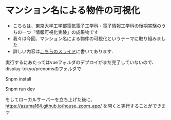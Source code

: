 # マンション名による物件の可視化
- こちらは、東京大学工学部電気電子工学科・電子情報工学科の後期実験のうちの一つ「情報可視化実験」の成果物です
- 我々は今回、マンション名による物件の可視化というテーマに取り組みました
- 詳しい内容は[こちらのスライド](https://docs.google.com/presentation/d/1D0X0Ym1QLPbpNdgIIWHR1lD8Q9XEntYB4WJB8-fG3BU/edit?usp=sharing)に書いてあります. 

実行するにあたってはvueフォルダのデプロイがまだ完了していないので、display-tokyo/prenomsのフォルダで 

$npm install 

$npm run dev

をしてローカルサーバーを立ち上げた後に、
https://azuma164.github.io/house_zoom_app/ を開くと実行することができます

